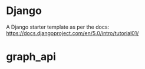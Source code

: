 # Django

A Django starter template as per the docs: https://docs.djangoproject.com/en/5.0/intro/tutorial01/

# graph_api
